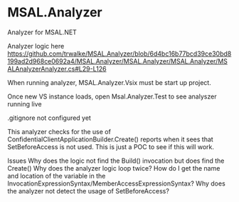 # MSAL.Analyzer
Analyzer for MSAL.NET

Analyzer logic here
https://github.com/trwalke/MSAL.Analyzer/blob/6d4bc16b77bcd39ce30bd8199ad2d968ce0692a4/MSAL.Analyzer/MSAL.Analyzer/MSAL.Analyzer/MSALAnalyzerAnalyzer.cs#L29-L126

When running analyzer, MSAL.Analyzer.Vsix must be start up project.

Once new VS instance loads, open Msal.Analyzer.Test to see analyszer running live

.gitignore not configured yet



 This analyzer checks for the use of ConfidentialClientApplicationBuilder.Create() reports when it sees that SetBeforeAccess is not used.
 This is just a POC to see if this will work.
 
 Issues
 Why does the logic not find the Build() invocation but does find the Create()
 Why does the analyzer logic loop twice?
 How do I get the name and location of the variable in the InvocationExpressionSyntax/MemberAccessExpressionSyntax?
 Why does the analyzer not detect the usage of SetBeforeAccess?
 
